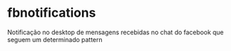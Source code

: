 # fbnotifications
Notificação no desktop de mensagens recebidas no chat do facebook que seguem um determinado pattern
